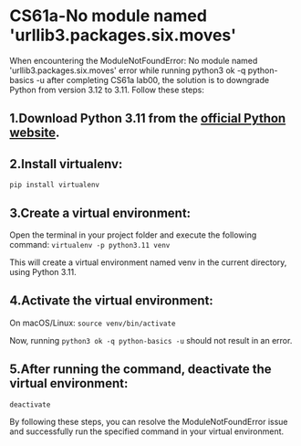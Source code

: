 # CS61a-No module named 'urllib3.packages.six.moves'

When encountering the ModuleNotFoundError: No module named 'urllib3.packages.six.moves' error while running python3 ok -q python-basics -u after completing CS61a lab00, the solution is to downgrade Python from version 3.12 to 3.11. Follow these steps:

## 1.Download Python 3.11 from the [official Python website](python.org).

## 2.Install virtualenv:
```pip install virtualenv```

## 3.Create a virtual environment:
Open the terminal in your project folder and execute the following command:
```virtualenv -p python3.11 venv```

This will create a virtual environment named venv in the current directory, using Python 3.11.

## 4.Activate the virtual environment:
On macOS/Linux:
```source venv/bin/activate```

Now, running ```python3 ok -q python-basics -u``` should not result in an error.

## 5.After running the command, deactivate the virtual environment:
```deactivate```

By following these steps, you can resolve the ModuleNotFoundError issue and successfully run the specified command in your virtual environment.
